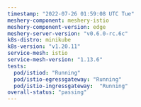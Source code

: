 ```yaml
---
timestamp: "2022-07-26 01:59:08 UTC Tue"
meshery-component: meshery-istio
meshery-component-version: edge
meshery-server-version: "v0.6.0-rc.6c"
k8s-distro: minikube
k8s-version: "v1.20.11"
service-mesh: istio
service-mesh-version: "1.13.6"
tests:
  pod/istiod: "Running"
  pod/istio-egressgateway: "Running"
  pod/istio-ingressgateway:  "Running"
overall-status: "passing"
---
```

